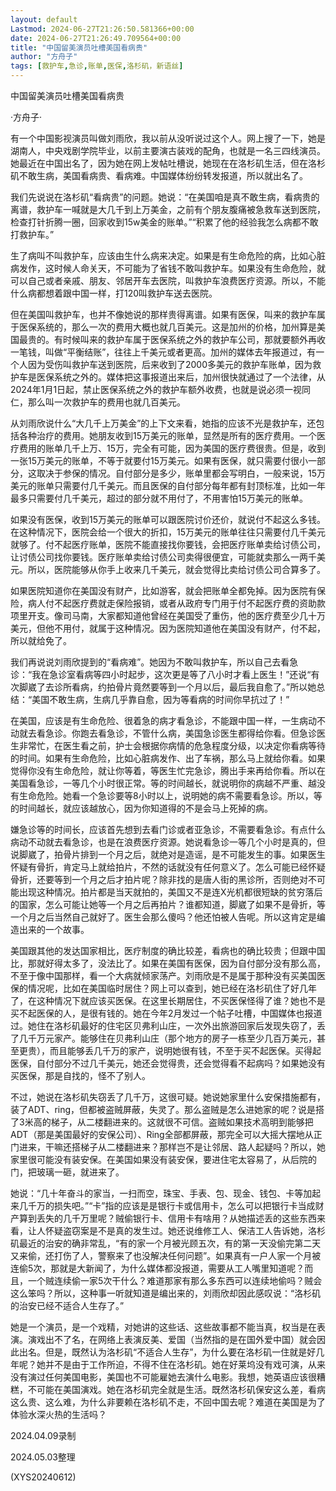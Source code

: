 ```yaml
---
layout: default
Lastmod: 2024-06-27T21:26:50.581366+00:00
date: 2024-06-27T21:26:49.709564+00:00
title: "中国留美演员吐槽美国看病贵"
author: "方舟子"
tags: [救护车,急诊,账单,医保,洛杉矶，新语丝]
---
```


中国留美演员吐槽美国看病贵

·方舟子·

有一个中国影视演员叫做刘雨欣，我以前从没听说过这个人。网上搜了一下，她是湖南人，中央戏剧学院毕业，以前主要演古装戏的配角，也就是一名三四线演员。她最近在中国出名了，因为她在网上发帖吐槽说，她现在在洛杉矶生活，但在洛杉矶不敢生病，美国看病贵、看病难。中国媒体纷纷转发报道，所以就出名了。

我们先说说在洛杉矶“看病贵”的问题。她说：“在美国咱是真不敢生病，看病贵的离谱，救护车一喊就是大几千到上万美金，之前有个朋友腹痛被急救车送到医院，检查打针折腾一圈，回家收到15w美金的账单。”“积累了他的经验我怎么病都不敢打救护车。”

生了病叫不叫救护车，应该由生什么病来决定。如果是有生命危险的病，比如心脏病发作，这时候人命关天，不可能为了省钱不敢叫救护车。如果没有生命危险，就可以自己或者亲戚、朋友、邻居开车去医院，叫救护车浪费医疗资源。所以，不能什么病都想着跟中国一样，打120叫救护车送去医院。

但在美国叫救护车，也并不像她说的那样贵得离谱。如果有医保，叫来的救护车属于医保系统的，那么一次的费用大概也就几百美元。这是加州的价格，加州算是美国最贵的。有时候叫来的救护车属于医保系统之外的救护车公司，那就要额外再收一笔钱，叫做“平衡结账”，往往上千美元或者更高。加州的媒体去年报道过，有一个人因为受伤叫救护车送到医院，后来收到了2000多美元的救护车账单，因为救护车是医保系统之外的。媒体把这事报道出来后，加州很快就通过了一个法律，从2024年1月1日起，禁止医保系统之外的救护车额外收费，也就是说必须一视同仁，那么叫一次救护车的费用也就几百美元。

从刘雨欣说什么“大几千上万美金”的上下文来看，她指的应该不光是救护车，还包括各种治疗的费用。她朋友收到15万美元的账单，显然是所有的医疗费用。一个医疗费用的账单几千上万、15万，完全有可能，因为美国的医疗费很贵。但是，收到一张15万美元的账单，不等于就要付15万美元。如果有医保，就只需要付很小一部分，这取决于参保的情况。自付部分是多少，账单里都会写明白，一般来说，15万美元的账单只需要付几千美元。而且医保的自付部分每年都有封顶标准，比如一年最多只需要付几千美元，超过的部分就不用付了，不用害怕15万美元的账单。

如果没有医保，收到15万美元的账单可以跟医院讨价还价，就说付不起这么多钱。在这种情况下，医院会给一个很大的折扣，15万美元的账单往往只需要付几千美元就够了。付不起医疗账单，医院不能直接找你要钱，会把医疗账单卖给讨债公司，让讨债公司找你要钱。医疗账单卖给讨债公司卖得很便宜，可能就卖那么一两千美元。所以，医院能够从你手上收来几千美元，就会觉得比卖给讨债公司合算多了。

如果医院知道你在美国没有财产，比如游客，就会把账单全都免掉。因为医院有保险，病人付不起医疗费就走保险报销，或者从政府专门用于付不起医疗费的资助款项里开支。像司马南，大家都知道他曾经在美国受了重伤，他的医疗费至少几十万美元，但他不用付，就属于这种情况。因为医院知道他在美国没有财产，付不起，所以就给免了。

我们再说说刘雨欣提到的“看病难”。她因为不敢叫救护车，所以自己去看急诊：“我在急诊室看病等四小时起步，这次更是等了八小时才看上医生！”还说“有次脚崴了去诊所看病，约拍骨片竟然要等到一个月以后，最后我自愈了。”所以她总结：“美国不敢生病，生病几乎靠自愈，因为等看病的时间你早抗过了！”

在美国，应该是有生命危险、很着急的病才看急诊，不能跟中国一样，一生病动不动就去看急诊。你跑去看急诊，不管什么病，美国急诊医生都得给你看。但急诊医生非常忙，在医生看之前，护士会根据你病情的危急程度分级，以决定你看病等待的时间。如果有生命危险，比如心脏病发作、出了车祸，那么马上就给你看。如果觉得你没有生命危险，就让你等着，等医生忙完急诊，腾出手来再给你看。所以在美国看急诊，一等几个小时很正常。等的时间越长，就说明你的病越不严重、越没有生命危险。她看一个急诊要等8小时以上，说明她的病不需要看急诊。所以，等的时间越长，就应该越放心，因为你知道得的不是会马上死掉的病。

嫌急诊等的时间长，应该首先想到去看门诊或者亚急诊，不需要看急诊。有点什么病动不动就去看急诊，也是在浪费医疗资源。她说看急诊一等几个小时是真的，但说脚崴了，拍骨片排到一个月之后，就绝对是造谣，是不可能发生的事。如果医生怀疑有骨折，肯定马上就给拍片，不然的话就没有任何意义了。怎么可能已经怀疑骨折，还要等到一个月之后才拍片呢？除非找的是唐人街的黑诊所，否则绝对不可能出现这种情况。拍片都是当天就拍的，美国又不是连X光机都很短缺的贫穷落后的国家，怎么可能让她等一个月之后再拍片？谁都知道，脚崴了如果不是骨折，等一个月之后当然自己就好了。医生会那么傻吗？他还怕被人告呢。所以这肯定是编造出来的一个故事。

美国跟其他的发达国家相比，医疗制度的确比较差，看病也的确比较贵；但跟中国比，那就好得太多了，没法比了。如果在美国有医保，因为自付部分没有那么高，不至于像中国那样，看一个大病就倾家荡产。刘雨欣是不是属于那种没有买美国医保的情况呢，比如在美国临时居住？网上可以查到，她已经在洛杉矶住了好几年了，在这种情况下就应该买医保。在这里长期居住，不买医保怪得了谁？她也不是买不起医保的人，是很有钱的。她在今年2月发过一个帖子吐槽，中国媒体也报道过。她住在洛杉矶最好的住宅区贝弗利山庄，一次外出旅游回家后发现失窃了，丢了几千万元家产。能够住在贝弗利山庄（那个地方的房子一栋至少几百万美元，甚至更贵），而且能够丢几千万的家产，说明她很有钱，不至于买不起医保。买得起医保，自付部分不过几千美元，她还会觉得贵，还会觉得看不起病吗？如果她没有买医保，那是自找的，怪不了别人。

不过，她说在洛杉矶失窃丢了几千万，这很可疑。她说她家里什么安保措施都有，装了ADT、ring，但都被盗贼屏蔽，失灵了。那么盗贼是怎么进她家的呢？说是搭了3米高的梯子，从二楼翻进来的。这就很不可信。盗贼如果技术高明到能够把ADT（那是美国最好的安保公司）、Ring全部都屏蔽，那完全可以大摇大摆地从正门进来，干嘛还搭梯子从二楼翻进来？那样岂不是让邻居、路人起疑吗？所以，她家里很可能没有装安保。在美国如果没有装安保，要进住宅太容易了，从后院的门，把玻璃一砸，就进来了。

她说：“几十年奋斗的家当，一扫而空，珠宝、手表、包、现金、钱包、卡等加起来几千万的损失吧。”“卡”指的应该是是银行卡或信用卡，怎么可以把银行卡当成财产算到丢失的几千万里呢？贼偷银行卡、信用卡有啥用？从她描述丢的这些东西来看，让人怀疑盗窃案是不是真的发生过。她还说维修工人、保洁工人告诉她，洛杉矶最近的治安的确非常乱，“有的家一个月被光顾五次，有的第一天没偷完第二天又来偷，还打伤了人，警察来了也没解决任何问题”。如果真有一户人家一个月被连偷5次，那就是大新闻了，为什么媒体都没报道，需要从工人嘴里知道呢？而且，一个贼连续偷一家5次干什么？难道那家有那么多东西可以连续地偷吗？贼会这么笨吗？所以，这种事一听就知道是编出来的，刘雨欣却因此感叹说：“洛杉矶的治安已经不适合人生存了。”

她是一个演员，是一个戏精，对她讲的这些话、这些故事都不能当真，权当是在表演。演戏出不了名，在网络上表演反美、爱国（当然指的是在国外爱中国）就会因此出名。但是，既然认为洛杉矶“不适合人生存”，为什么要在洛杉矶一住就是好几年呢？她并不是由于工作所迫，不得不住在洛杉矶。她在好莱坞没有戏可演，从来没有演过任何美国电影，美国也不可能雇她去演什么电影。我想，她英语应该很糟糕，不可能在美国演戏。她在洛杉矶完全就是生活。既然洛杉矶保安这么差，看病这么贵、这么难，为什么非要赖在洛杉矶不走，不回中国去呢？难道在美国是为了体验水深火热的生活吗？

2024.04.09录制

2024.05.03整理

(XYS20240612)

